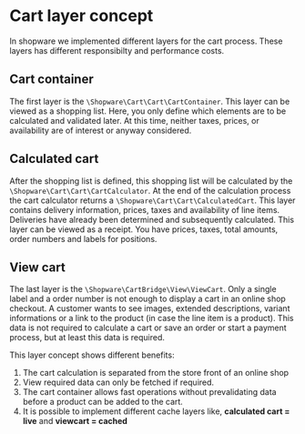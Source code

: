 # Cart layer concept

In shopware we implemented different layers for the cart process. These layers has different responsibilty and performance costs.

## Cart container
The first layer is the `\Shopware\Cart\Cart\CartContainer`. 
This layer can be viewed as a shopping list. Here, you only define which elements are to be calculated and validated later.
At this time, neither taxes, prices, or availability are of interest or anyway considered.

## Calculated cart
After the shopping list is defined, this shopping list will be calculated by the `\Shopware\Cart\Cart\CartCalculator`.
At the end of the calculation process the cart calculator returns a `\Shopware\Cart\Cart\CalculatedCart`. This layer
contains delivery information, prices, taxes and availability of line items. Deliveries have already been determined and subsequently calculated.
This layer can be viewed as a receipt. You have prices, taxes, total amounts, order numbers and labels for positions.

## View cart
The last layer is the `\Shopware\CartBridge\View\ViewCart`. Only a single label and a order number is not enough to display a cart in an online shop checkout.
A customer wants to see images, extended descriptions, variant informations or a link to the product (in case the line item is a product). This data is not required
to calculate a cart or save an order or start a payment process, but at least this data is required. 

This layer concept shows different benefits:

1. The cart calculation is separated from the store front of an online shop 
2. View required data can only be fetched if required.
3. The cart container allows fast operations without prevalidating data before a product can be added to the cart.
4. It is possible to implement different cache layers like, **calculated cart = live** and **viewcart = cached**